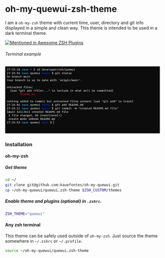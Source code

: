 # oh-my-quewui-zsh-theme

I am a `oh-my-zsh` theme with current time, user, directory and git info displayed in a simple and clean way. This theme is intended to be used in a dark terminal theme.

[![Mentioned in Awesome ZSH Plugins](https://awesome.re/mentioned-badge.svg)](https://github.com/unixorn/awesome-zsh-plugins)

###### Terminal example
![quewui.zsh-theme](https://raw.githubusercontent.com/kauefontes/oh-my-quewui/assets/example.PNG)  

### Installation
#### oh-my-zsh
##### Get theme
```sh
cd ~/
git clone git@github.com:kauefontes/oh-my-quewui.git
cp ~/oh-my-quewui/quewui.zsh-theme $ZSH_CUSTOM/themes
```
##### Enable theme and plugins (optional) in `.zshrc`.
```sh
ZSH_THEME="quewui"
```

#### Any zsh terminal 
This theme can be safely used outside of `oh-my-zsh`. Just source the theme somewhere in `~/.zshrc` or `~/.profile`.
```sh
source ~/oh-my-quewui/quewui.zsh-theme
```
